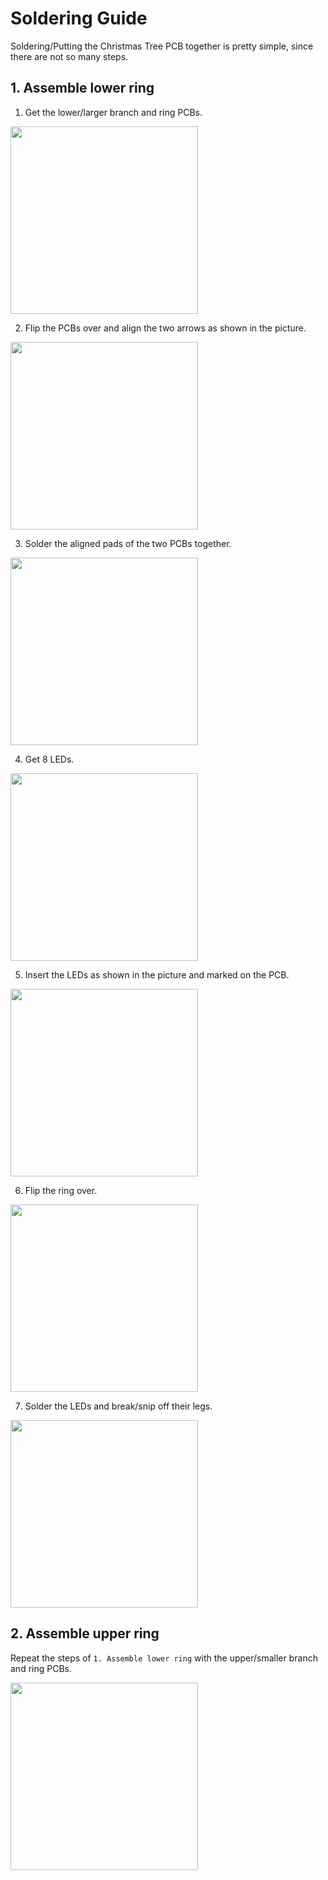 # Soldering Guide
Soldering/Putting the Christmas Tree PCB together is pretty simple, since there are not so many steps.

## 1. Assemble lower ring
1. Get the lower/larger branch and ring PCBs.
<img src="https://github.com/enwi/LED-Christmas-Tree/blob/main/images/large_ring.JPG" width="300">

2. Flip the PCBs over and align the two arrows as shown in the picture.
<img src="https://github.com/enwi/LED-Christmas-Tree/blob/main/images/large_ring_aligned.JPG" width="300">

3. Solder the aligned pads of the two PCBs together.
<img src="https://github.com/enwi/LED-Christmas-Tree/blob/main/images/large_ring_soldered.JPG" width="300">

4. Get 8 LEDs.
<img src="https://github.com/enwi/LED-Christmas-Tree/blob/main/images/large_ring_leds.JPG" width="300">

5. Insert the LEDs as shown in the picture and marked on the PCB.
<img src="https://github.com/enwi/LED-Christmas-Tree/blob/main/images/large_ring_leds_inserted.JPG" width="300">

6. Flip the ring over.
<img src="https://github.com/enwi/LED-Christmas-Tree/blob/main/images/large_ring_leds_flipped.JPG" width="300">

7. Solder the LEDs and break/snip off their legs.
<img src="https://github.com/enwi/LED-Christmas-Tree/blob/main/images/large_ring_leds_snipped.JPG" width="300">

## 2. Assemble upper ring
Repeat the steps of `1. Assemble lower ring` with the upper/smaller branch and ring PCBs.

<img src="https://github.com/enwi/LED-Christmas-Tree/blob/main/images/rings_assembled.JPG" width="300">

